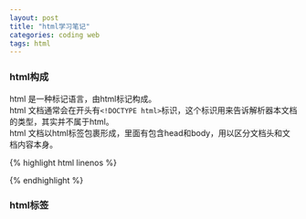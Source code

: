 ```yaml
---
layout: post
title: "html学习笔记"
categories: coding web
tags: html
---
```

### html构成

html 是一种标记语言，由html标记构成。<br>
html 文档通常会在开头有`<!DOCTYPE html>`标识，这个标识用来告诉解析器本文档的类型，其实并不属于html。<br>
html 文档以html标签包裹形成，里面有包含head和body，用以区分文档头和文档内容本身。<br>

{% highlight html linenos %}
<!DOCTYPE html> <!-- 这个是文档类型标识 -->
<html>
<head><!-- 这里是头部 --></head>
<body>
<!-- 这里是内容 -->

</body>
</html>
{% endhighlight %}

### html标签
